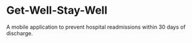 # Get-Well-Stay-Well
A mobile application to prevent hospital readmissions within 30 days of discharge. 
